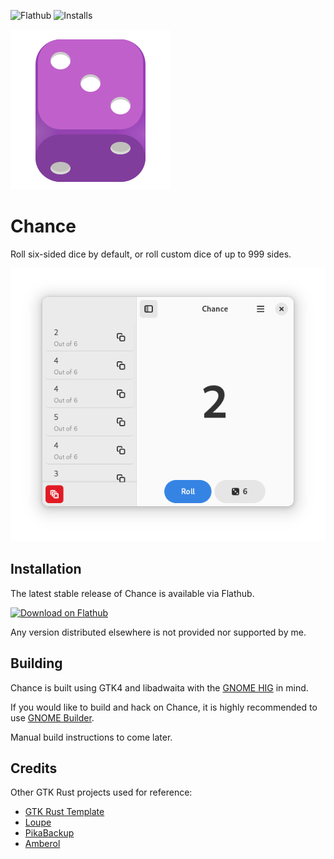 ![Flathub](https://img.shields.io/flathub/v/dev.zelikos.rollit?style=for-the-badge)
![Installs](https://img.shields.io/flathub/downloads/dev.zelikos.rollit?style=for-the-badge)

![Icon](data/icons/hicolor/scalable/apps/dev.zelikos.rollit.svg)

# Chance

Roll six-sided dice by default, or roll custom dice of up to 999 sides.

![Screenshot](data/screenshots/01_rollit_wide_1.png)

## Installation

The latest stable release of Chance is available via Flathub.

<a href='https://flathub.org/apps/details/dev.zelikos.rollit'><img width='240' alt='Download on Flathub' src='https://dl.flathub.org/assets/badges/flathub-badge-en.png'/></a>

Any version distributed elsewhere is not provided nor supported by me.

## Building

Chance is built using GTK4 and libadwaita with the [GNOME HIG](https://developer.gnome.org/hig/) in mind.

If you would like to build and hack on Chance, it is highly recommended to use [GNOME Builder](https://flathub.org/apps/org.gnome.Builder).

Manual build instructions to come later.

## Credits

Other GTK Rust projects used for reference:

- [GTK Rust Template](https://gitlab.gnome.org/World/Rust/gtk-rust-template)
- [Loupe](https://gitlab.gnome.org/Incubator/loupe)
- [PikaBackup](https://gitlab.gnome.org/World/pika-backup)
- [Amberol](https://gitlab.gnome.org/World/amberol)

